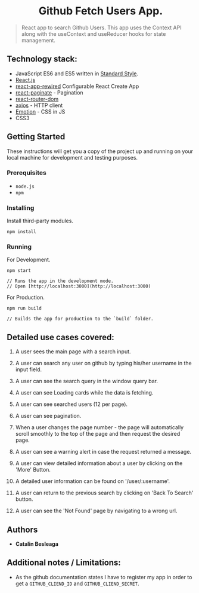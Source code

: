<h1 style="text-align: center;" markdown="1">Github Fetch Users App.</h1>

> React app to search Github Users. This app uses the Context API along with the useContext and useReducer hooks for state management.

## Technology stack:
- JavaScript ES6 and ES5 written in [Standard Style](https://standardjs.com/).
- [React.js](https://reactjs.org/)
- [react-app-rewired](https://github.com/timarney/react-app-rewired) Configurable React Create App
- [react-paginate](https://github.com/AdeleD/react-paginate) - Pagination
- [react-router-dom](https://github.com/ReactTraining/react-router)
- [axios](https://github.com/axios/axios) - HTTP client
- [Emotion](https://emotion.sh/) - CSS in JS
- CSS3

## Getting Started

These instructions will get you a copy of the project up and running on your local machine for development and testing purposes. 

### Prerequisites
- `node.js`
- `npm`


### Installing

Install third-party modules.
```
npm install
```
### Running

For Development.
```
npm start

// Runs the app in the development mode.
// Open [http://localhost:3000](http://localhost:3000)
```
For Production.
```
npm run build

// Builds the app for production to the `build` folder.
```


## Detailed use cases covered:
1. A user sees the main page with a search input.

2. A user can search any user on github by typing his/her username in the input field.

3. A user can see the search query in the window query bar.

4. A user can see Loading cards while the data is fetching.

5. A user can see searched users (12 per page).

6. A user can see pagination.

7. When a user changes the page number - the page will automatically scroll smoothly to the top of the page and then request the desired page.

8. A user can see a warning alert in case the request returned a message.

9. A user can view detailed information about a user by clicking on the 'More' Button.

10. A detailed user information can be found on '/user/:username'.

11. A user can return to the previous search by clicking on 'Back To Search' button.

12. A user can see the 'Not Found' page by navigating to a wrong url.


## Authors

* **Catalin Besleaga** 

## Additional notes / Limitations:
- As the github documentation states I have to register my app in order to get a `GITHUB_CLIEND_ID` and `GITHUB_CLIEND_SECRET`.

